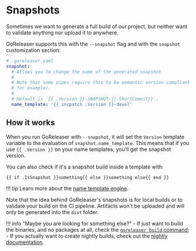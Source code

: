 # Snapshots

Sometimes we want to generate a full build of our project,
but neither want to validate anything nor upload it to anywhere.

GoReleaser supports this with the `--snapshot` flag and with the `snapshot`
customization section:

```yaml
# .goreleaser.yaml
snapshot:
  # Allows you to change the name of the generated snapshot
  #
  # Note that some pipes require this to be semantic version compliant (nfpm,
  # for example).
  #
  # Default is `{{ .Version }}-SNAPSHOT-{{.ShortCommit}}`.
  name_template: '{{ incpatch .Version }}-devel'
```

## How it works

When you run GoReleaser with `--snapshot`, it will set the `Version` template
variable to the evaluation of `snapshot.name_template`. This means that if you
use `{{ .Version }}` on your name templates, you'll get the snapshot version.

You can also check if it's a snapshot build inside a template with:

```
{{ if .IsSnapshot }}something{{ else }}something else{{ end }}
```

!!! tip
    Learn more about the [name template engine](/customization/templates/).

Note that the idea behind GoReleaser's snapshots is for local builds or to
validate your build on the CI pipeline. Artifacts won't be uploaded and will
only be generated into the `dist` folder.

!!! info "Maybe you are looking for something else?"
    - If just want to build the binaries, and no packages at all, check the [`goreleaser build` command](/cmd/goreleaser_build/);
    - If you actually want to create nightly builds, check out the [nightly documentation](/customization/nightlies/).
